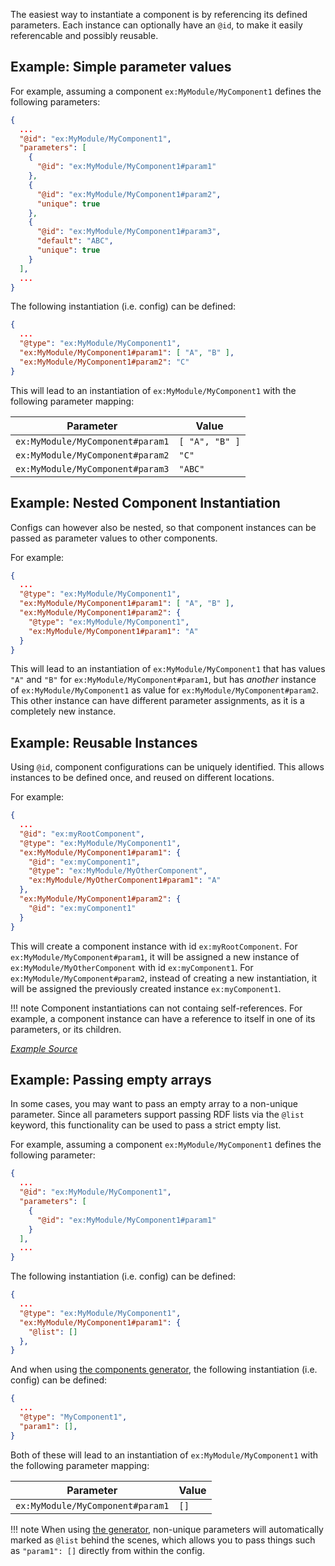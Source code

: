 The easiest way to instantiate a component is by referencing its defined parameters.
Each instance can optionally have an `@id`, to make it easily referencable and possibly reusable.

## Example: Simple parameter values

For example, assuming a component `ex:MyModule/MyComponent1` defines the following parameters:
```json
{
  ...
  "@id": "ex:MyModule/MyComponent1",
  "parameters": [
    {
      "@id": "ex:MyModule/MyComponent1#param1"
    },
    {
      "@id": "ex:MyModule/MyComponent1#param2",
      "unique": true
    },
    {
      "@id": "ex:MyModule/MyComponent1#param3",
      "default": "ABC",
      "unique": true
    }
  ],
  ...
}
```

The following instantiation (i.e. config) can be defined:
```json
{
  ...
  "@type": "ex:MyModule/MyComponent1",
  "ex:MyModule/MyComponent1#param1": [ "A", "B" ],
  "ex:MyModule/MyComponent1#param2": "C"
}
```

This will lead to an instantiation of `ex:MyModule/MyComponent1`
with the following parameter mapping:

| Parameter                        | Value          |
| -------------------------------- | -------------- |
| `ex:MyModule/MyComponent#param1` | `[ "A", "B" ]` |
| `ex:MyModule/MyComponent#param2` | `"C"`          |
| `ex:MyModule/MyComponent#param3` | `"ABC"`        |

## Example: Nested Component Instantiation

Configs can however also be nested, so that component instances can be passed as parameter values to other components.

For example:
```json
{
  ...
  "@type": "ex:MyModule/MyComponent1",
  "ex:MyModule/MyComponent1#param1": [ "A", "B" ],
  "ex:MyModule/MyComponent1#param2": {
    "@type": "ex:MyModule/MyComponent1",
    "ex:MyModule/MyComponent1#param1": "A"
  }
}
```

This will lead to an instantiation of `ex:MyModule/MyComponent1`
that has values `"A"` and `"B"` for `ex:MyModule/MyComponent#param1`,
but has _another_ instance of `ex:MyModule/MyComponent1` as value for `ex:MyModule/MyComponent#param2`.
This other instance can have different parameter assignments, as it is a completely new instance.

## Example: Reusable Instances

Using `@id`, component configurations can be uniquely identified.
This allows instances to be defined once, and reused on different locations.

For example:
```json
{
  ...
  "@id": "ex:myRootComponent",
  "@type": "ex:MyModule/MyComponent1",
  "ex:MyModule/MyComponent1#param1": {
    "@id": "ex:myComponent1",
    "@type": "ex:MyModule/MyOtherComponent",
    "ex:MyModule/MyOtherComponent1#param1": "A"
  },
  "ex:MyModule/MyComponent1#param2": {
    "@id": "ex:myComponent1"
  }
}
```

This will create a component instance with id `ex:myRootComponent`.
For `ex:MyModule/MyComponent#param1`, it will be assigned a new instance of `ex:MyModule/MyOtherComponent` with id `ex:myComponent1`.
For `ex:MyModule/MyComponent#param2`, instead of creating a new instantiation, it will be assigned the previously created instance `ex:myComponent1`.

!!! note
    Component instantiations can not containg self-references.
    For example, a component instance can have a reference to itself in one of its parameters, or its children.

[_Example Source_](https://github.com/LinkedSoftwareDependencies/Examples-Components.js/tree/master/documentation/configuration/configurations/defined)

## Example: Passing empty arrays

In some cases, you may want to pass an empty array to a non-unique parameter.
Since all parameters support passing RDF lists via the `@list` keyword,
this functionality can be used to pass a strict empty list.

For example, assuming a component `ex:MyModule/MyComponent1` defines the following parameter:
```json
{
  ...
  "@id": "ex:MyModule/MyComponent1",
  "parameters": [
    {
      "@id": "ex:MyModule/MyComponent1#param1"
    }
  ],
  ...
}
```

The following instantiation (i.e. config) can be defined:
```json
{
  ...
  "@type": "ex:MyModule/MyComponent1",
  "ex:MyModule/MyComponent1#param1": {
    "@list": []
  },
}
```

And when using [the components generator](https://github.com/LinkedSoftwareDependencies/Components-Generator.js), the following instantiation (i.e. config) can be defined:
```json
{
  ...
  "@type": "MyComponent1",
  "param1": [],
}
```

Both of these will lead to an instantiation of `ex:MyModule/MyComponent1`
with the following parameter mapping:

| Parameter                        | Value          |
| -------------------------------- | -------------- |
| `ex:MyModule/MyComponent#param1` | `[]` |

!!! note
    When using [the generator](https://github.com/LinkedSoftwareDependencies/Components-Generator.js), non-unique parameters will automatically marked as `@list` behind the scenes, which allows you to pass things such as `"param1": []` directly from within the config.
